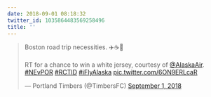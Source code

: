 ```yaml
---
date: 2018-09-01 08:18:32
twitter_id: 1035864483569258496
title: ''
---
```


<blockquote class="twitter-tweet"><p lang="en" dir="ltr">Boston road trip necessities. ✈️☕️📰<br><br>RT for a chance to win a white jersey, courtesy of <a href="https://twitter.com/AlaskaAir?ref_src=twsrc%5Etfw">@AlaskaAir</a>. <a href="https://twitter.com/hashtag/NEvPOR?src=hash&amp;ref_src=twsrc%5Etfw">#NEvPOR</a> <a href="https://twitter.com/hashtag/RCTID?src=hash&amp;ref_src=twsrc%5Etfw">#RCTID</a> <a href="https://twitter.com/hashtag/iFlyAlaska?src=hash&amp;ref_src=twsrc%5Etfw">#iFlyAlaska</a> <a href="https://t.co/6ON9ERLcaR">pic.twitter.com/6ON9ERLcaR</a></p>&mdash; Portland Timbers (@TimbersFC) <a href="https://twitter.com/TimbersFC/status/1035723596927102976?ref_src=twsrc%5Etfw">September 1, 2018</a></blockquote>
<script async src="https://platform.twitter.com/widgets.js" charset="utf-8"></script>
